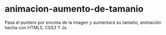 # animacion-aumento-de-tamanio
Pasa el puntero por encima de la imagen y aumentará su tamaño, animación hecha con HTML5, CSS3 Y Js.
